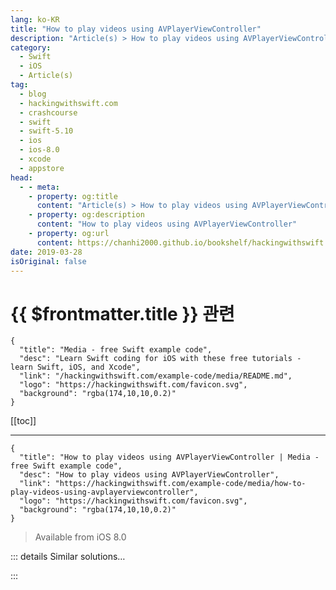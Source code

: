 ```yaml
---
lang: ko-KR
title: "How to play videos using AVPlayerViewController"
description: "Article(s) > How to play videos using AVPlayerViewController"
category:
  - Swift
  - iOS
  - Article(s)
tag: 
  - blog
  - hackingwithswift.com
  - crashcourse
  - swift
  - swift-5.10
  - ios
  - ios-8.0
  - xcode
  - appstore
head:
  - - meta:
    - property: og:title
      content: "Article(s) > How to play videos using AVPlayerViewController"
    - property: og:description
      content: "How to play videos using AVPlayerViewController"
    - property: og:url
      content: https://chanhi2000.github.io/bookshelf/hackingwithswift.com/example-code/media/how-to-play-videos-using-avplayerviewcontroller.html
date: 2019-03-28
isOriginal: false
---
```


# {{ $frontmatter.title }} 관련

```component VPCard
{
  "title": "Media - free Swift example code",
  "desc": "Learn Swift coding for iOS with these free tutorials - learn Swift, iOS, and Xcode",
  "link": "/hackingwithswift.com/example-code/media/README.md",
  "logo": "https://hackingwithswift.com/favicon.svg",
  "background": "rgba(174,10,10,0.2)"
}
```

[[toc]]

---

```component VPCard
{
  "title": "How to play videos using AVPlayerViewController | Media - free Swift example code",
  "desc": "How to play videos using AVPlayerViewController",
  "link": "https://hackingwithswift.com/example-code/media/how-to-play-videos-using-avplayerviewcontroller",
  "logo": "https://hackingwithswift.com/favicon.svg",
  "background": "rgba(174,10,10,0.2)"
}
```

> Available from iOS 8.0

<!-- TODO: 작성 -->

<!-- 
`AVPlayerViewController` is designed to make it easy to play media just like Apple’s own apps. You can play movies and audio, local and remote, and you benefit from the same user interface layout used elsewhere in the system.

Using the class only takes a few steps, starting with importing the AVKit framework and creating a `URL` that points to the movie you want to play. Once that’s done, you create an `AVPlayer` instance pointing at your URL, send that in to an `AVPlayerViewController`, then call `play()` on it when you’re ready.

Here’s some example code to get you started:

-->

::: details Similar solutions…

<!--
/quick-start/swiftui/how-to-let-users-import-videos-using-photospicker">How to let users import videos using PhotosPicker 
/example-code/media/how-to-record-user-videos-using-replaykit">How to record user videos using ReplayKit 
/example-code/media/how-to-play-sounds-using-avaudioplayer">How to play sounds using AVAudioPlayer 
/example-code/core-haptics/how-to-play-custom-vibrations-using-core-haptics">How to play custom vibrations using Core Haptics 
/example-code/xcode/how-to-make-xcode-play-sounds-while-debugging">How to make Xcode play sounds while debugging</a>
-->

:::


